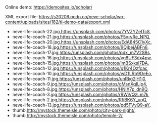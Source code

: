 Online demo: https://demosites.io/scholar/

XML export file: https://s20206.pcdn.co/neve-scholar/wp-content/uploads/sites/182/ti-demo-data/export.xml

- neve-life-coach-22.jpg,https://unsplash.com/photos/7YVZYZeITc8,
- neve-life-coach-21.jpg,https://unsplash.com/photos/F5v-vRe_NPQ,
- neve-life-coach-20.jpg,https://unsplash.com/photos/EdA845C1yXc,
- neve-life-coach-18.jpg,https://unsplash.com/photos/9QjbejABFn8,
- neve-life-coach-17.jpg,https://unsplash.com/photos/pdx_m7V2SBs,
- neve-life-coach-16.jpg,https://unsplash.com/photos/vg8UF3dx4pw,
- neve-life-coach-15.jpg,https://unsplash.com/photos/imBSxksI7DA,
- neve-life-coach-12.jpg,https://unsplash.com/photos/g1Kr4Ozfoac,
- neve-life-coach-10.jpg,https://unsplash.com/photos/wD1LRb9OeEo,
- neve-life-coach-11.jpg,https://unsplash.com/photos/unRkg2jH1j0,
- neve-life-coach-9.jpg,https://unsplash.com/photos/gMsnXqILjp4,
- neve-life-coach-8.jpg,https://unsplash.com/photos/HNlX7p_dn9Q,
- neve-life-coach-3.jpg,https://unsplash.com/photos/rRWiVQzLm7k,
- neve-life-coach-2.jpg,https://unsplash.com/photos/RfiBK6Y_upQ,
- neve-life-coach-13.jpg,https://unsplash.com/photos/pd5FVvQ9-aY,
- thumb,http://mystock.themeisle.com/photo/city-park-night/,
- thumb,http://mystock.themeisle.com/photo/temple-2/,